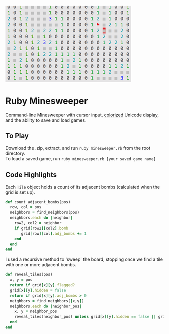 ![Minesweeper](minesweep.png)
# Ruby Minesweeper
Command-line Minesweeper with cursor input, [colorized](https://github.com/fazibear/colorize) Unicode display, and the ability to save and load games.

## To Play
Download the .zip, extract, and run `ruby minesweeper.rb` from the root directory.  
To load a saved game, run `ruby minesweeper.rb [your saved game name]`

## Code Highlights
Each `Tile` object holds a count of its adjacent bombs (calculated when the grid is set up).
````ruby
def count_adjacent_bombs(pos)
  row, col = pos
  neighbors = find_neighbors(pos)
  neighbors.each do |neighbor|
    row2, col2 = neighbor
    if grid[row2][col2].bomb
       grid[row][col].adj_bombs += 1
    end
  end
end
````

I used a recursive method to 'sweep' the board, stopping once we find a tile with one or more adjacent bombs.
```` ruby
def reveal_tiles(pos)
  x, y = pos
  return if grid[x][y].flagged?
  grid[x][y].hidden = false
  return if grid[x][y].adj_bombs > 0
  neighbors = find_neighbors([x,y])
  neighbors.each do |neighbor_pos|
    x, y = neighbor_pos
    reveal_tiles(neighbor_pos) unless grid[x][y].hidden == false || grid[x][y].bomb
  end
end
````
